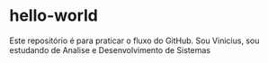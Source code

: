 # hello-world
Este repositório é para praticar o fluxo do GitHub.
Sou Vinicius, sou estudando de Analise e Desenvolvimento de Sistemas
